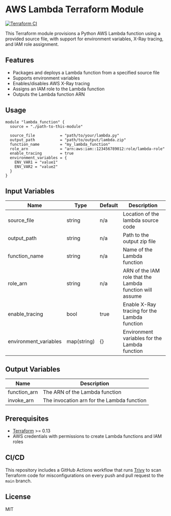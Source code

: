 # AWS Lambda Terraform Module

[![Terraform CI](https://github.com/ZhangMaKe/tf-module-lambda-function/actions/workflows/workflow.yml/badge.svg)](https://github.com/ZhangMaKe/tf-module-lambda-function/actions/workflows/workflow.yml)

This Terraform module provisions a Python AWS Lambda function using a provided source file, with support for environment variables, X-Ray tracing, and IAM role assignment.

## Features
- Packages and deploys a Lambda function from a specified source file
- Supports environment variables
- Enables/disables AWS X-Ray tracing
- Assigns an IAM role to the Lambda function
- Outputs the Lambda function ARN

## Usage
```hcl
module "lambda_function" {
  source = "./path-to-this-module"

  source_file           = "path/to/your/lambda.py"
  output_path           = "path/to/output/lambda.zip"
  function_name         = "my_lambda_function"
  role_arn              = "arn:aws:iam::123456789012:role/lambda-role"
  enable_tracing        = true
  environment_variables = {
    ENV_VAR1 = "value1"
    ENV_VAR2 = "value2"
  }
}
```

## Input Variables
| Name                  | Type         | Default | Description |
|-----------------------|--------------|---------|-------------|
| source_file           | string       | n/a     | Location of the lambda source code |
| output_path           | string       | n/a     | Path to the output zip file |
| function_name         | string       | n/a     | Name of the Lambda function |
| role_arn              | string       | n/a     | ARN of the IAM role that the Lambda function will assume |
| enable_tracing        | bool         | true    | Enable X-Ray tracing for the Lambda function |
| environment_variables | map(string)  | {}      | Environment variables for the Lambda function |

## Output Variables
| Name         | Description |
|--------------|-------------|
| function_arn | The ARN of the Lambda function |
| invoke_arn   | The invocation arn for the Lambda function |

## Prerequisites
- [Terraform](https://www.terraform.io/downloads.html) >= 0.13
- AWS credentials with permissions to create Lambda functions and IAM roles

## CI/CD
This repository includes a GitHub Actions workflow that runs [Trivy](https://github.com/aquasecurity/trivy) to scan Terraform code for misconfigurations on every push and pull request to the `main` branch.

## License
MIT
